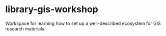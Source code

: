 # library-gis-workshop
Workspace for learning how to set up a well-described ecosystem for GIS research materials.
